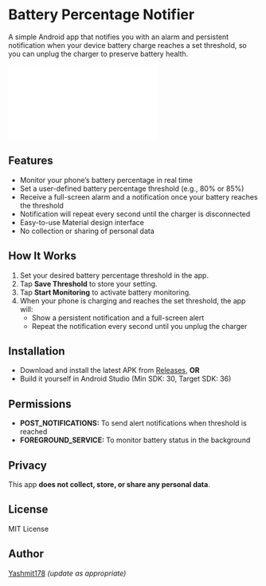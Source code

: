 # Battery Percentage Notifier

A simple Android app that notifies you with an alarm and persistent notification when your device battery charge reaches a set threshold, so you can unplug the charger to preserve battery health.

![App Icon](app/src/main/res/mipmap-anydpi/ic_launcher_round.xml)

## Features

- Monitor your phone’s battery percentage in real time
- Set a user-defined battery percentage threshold (e.g., 80% or 85%)
- Receive a full-screen alarm and a notification once your battery reaches the threshold
- Notification will repeat every second until the charger is disconnected
- Easy-to-use Material design interface
- No collection or sharing of personal data

## How It Works

1. Set your desired battery percentage threshold in the app.
2. Tap **Save Threshold** to store your setting.
3. Tap **Start Monitoring** to activate battery monitoring.
4. When your phone is charging and reaches the set threshold, the app will:
    - Show a persistent notification and a full-screen alert
    - Repeat the notification every second until you unplug the charger

## Installation

- Download and install the latest APK from [Releases](https://github.com/YOUR_USERNAME/BatteryPercentageNotifier), **OR**
- Build it yourself in Android Studio (Min SDK: 30, Target SDK: 36)

## Permissions

- **POST_NOTIFICATIONS:** To send alert notifications when threshold is reached
- **FOREGROUND_SERVICE:** To monitor battery status in the background

## Privacy

This app **does not collect, store, or share any personal data**.

## License

MIT License

## Author

[Yashmit178](https://github.com/yashmit178) *(update as appropriate)*


